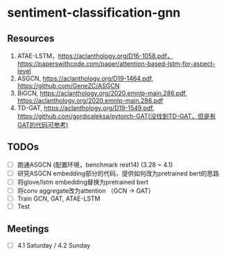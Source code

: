 # sentiment-classification-gnn

## Resources

1. ATAE-LSTM，https://aclanthology.org/D16-1058.pdf， https://paperswithcode.com/paper/attention-based-lstm-for-aspect-level
2. ASGCN, https://aclanthology.org/D19-1464.pdf, https://github.com/GeneZC/ASGCN
3. BiGCN, https://aclanthology.org/2020.emnlp-main.286.pdf, https://aclanthology.org/2020.emnlp-main.286.pdf
4. TD-GAT, https://aclanthology.org/D19-1549.pdf, https://github.com/gordicaleksa/pytorch-GAT(没找到TD-GAT，但是有GAT的代码可参考)

## TODOs

-   [ ] 跑通ASGCN (配置环境，benchmark rest14) (3.28 ~ 4.1)
-   [ ] 研究ASGCN embedding部分的代码，提供如何改为pretrained bert的思路
-   [ ] 将glove/lstm embedding替换为pretrained bert
-   [ ] 将conv aggregate改为attention （GCN -> GAT）
-   [ ] Train GCN, GAT, ATAE-LSTM
-   [ ] Test

## Meetings

-   [ ] 4.1 Saturday / 4.2 Sunday